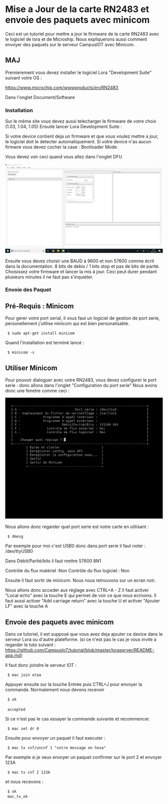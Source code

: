 # Mise a Jour de la carte RN2483 et envoie des paquets avec minicom

Ceci est un tutoriel pour mettre a jour le firmware de la carte RN2483 avec le logiciel de lora et de Microship.
Nous expliquerons aussi comment envoyer des paquets sur le serveur CampusIOT avec Minicom.

## MAJ

Premierement vous devez installer le logiciel Lora "Development Suite" suivant votre OS :

https://www.microchip.com/wwwproducts/en/RN2483

Dans l'onglet Document/Software

### Installation 

Sur le même site vous devez aussi telecharger le firmware de votre choix (1.03, 1.04, 1.05)
Ensuite lancer Lora Development Suite :

Si votre device contient deja un firmware et que vous voulez mettre a jour, le logiciel doit le detecter automatiquement.
Si votre device n'as aucun firmwre vous devez cocher la case : Bootloader Mode.

Vous devez voir ceci quand vous allez dans l'onglet DFU

![alt text](https://github.com/Saxito/MAJRN2483/blob/master/Docs/lorasuite.png)

Ensuite vous devez choisir une BAUD à 9600 et non 57600 comme écrit dans la documentation. 8 bits de debis / 1 bits stop et pas de bits de parité.
Choisissez votre firmware et lancer la mis à jour. Ceci peut durer pendant plusieurs minutes il ne faut pas s'inquieter.


### Envoie des Paquet

## Pré-Requis : Minicom

Pour gerer votre port serial, il vous faut un logiciel de gestion de port serie, personellement j'utilise minicom qui est bien personalisable.

```
 $ sudo apt-get install minicom
```

Quand l'installation est terminé lancé :

```
 $ minicom -s
```

## Utiliser Minicom

Pour pouvoir dialoguer avec votre RN2483, vous devez configurer le port serie : donc allons dans l'onglet "Configuration du port serie"
Nous avons donc une fenetre comme ceci :

![alt text](https://github.com/Saxito/MAJRN2483/blob/master/Docs/minicom_config_serie.png)

Nous allons donc regarder quel port serie est notre carte en utilisant :

```
 $ dmesg
```
Par exemple pour moi c'est USB0 donc dans port serie il faut noter : /dev/ttyUSB0

Dans Débit/Parité/bits il faut mettre 57600 8N1

Contrôle du flux matériel :Non
Contrôle du flux logiciel : Non

Ensuite il faut sortir de minicom. Nous nous retrouvons sur un ecran noir. 

Nous allons donc acceder aux réglage avec CTRL+A - Z
Il faut activer "Local echo" avec la touche E qui permet de voir ce que nous ecrivons.
Il faut aussi activer  "Add carriage return" avec la touche U
et activer "Ajouter LF" avec la touche A 

## Envoie des paquets avec minicom

Dans ce tutoriel, il est supposé que vous avez deja ajouter ce device dans le serveur Lora ou d'autre plateforme. (si ce n'est pas le cas je vous invite a regarder le tuto suivant : https://github.com/CampusIoT/tutorial/blob/master/loraserver/README-app.md)

Il faut donc joindre le serveur IOT :

```
 $ mac join otaa
```
Appuyer ensuite sur la touche Entrée puis CTRL+J pour envoyer la commande. Normalement nous devons recevoir

```
 $ ok
 
 accepted
```

Si ce n'est pas le cas essayer la commande suivante et recommencer.

```
 $ mac set dr 0
```

Ensuite pour envoyer un paquet il faut executer :

```
 $ mac tx cnf/uncnf 1 "votre message en hexa"
```
Par exemple si je veux envoyer un paquet confirmer sur le port 2 et envoyer 123A 
```
 $ mac tx cnf 2 123A
```
et nous recevons :
```
 $ ok
 mac_tx_ok 
```